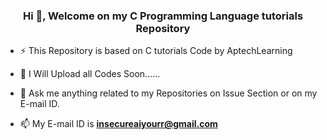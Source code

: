 <h3 align="center">Hi 👋, Welcome on my C Programming Language tutorials Repository</h3>

- ⚡ This Repository is based on C tutorials Code by AptechLearning

- 🌱 I Will Upload all Codes Soon......

- 💬 Ask me anything related to my Repositories on Issue Section or on my E-mail ID. 

- 📫 My E-mail ID is **insecureaiyourr@gmail.com**

